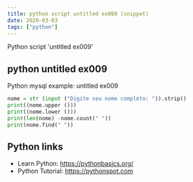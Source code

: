 ```yaml
---
title: python script untitled ex009 (snippet)
date: 2020-03-03
tags: ["python"]
---
```

Python script 'untitled ex009'


## python untitled ex009

Python mysql example: untitled ex009

```python
nome = str (input ("Digite seu nome completo: ")).strip()
print((nome.upper ()))
print((nome.lower ()))
print(len(nome) -nome.count(" "))
print(nome.find(" "))


```

## Python links

- Learn Python: https://pythonbasics.org/
- Python Tutorial: https://pythonspot.com

